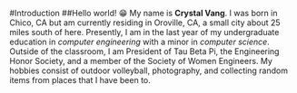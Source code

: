 #Introduction
##Hello world! :grin:
My name is **Crystal Vang**. I was born in Chico, CA but am currently residing in Oroville, CA, a small city about 25 miles south of here. Presently, I am in the last year of my undergraduate education in *computer engineering* with a minor in *computer science*. Outside of the classroom, I am President of Tau Beta Pi, the Engineering Honor Society, and a member of the Society of Women Engineers. My hobbies consist of outdoor volleyball, photography, and collecting random items from places that I have been to.
